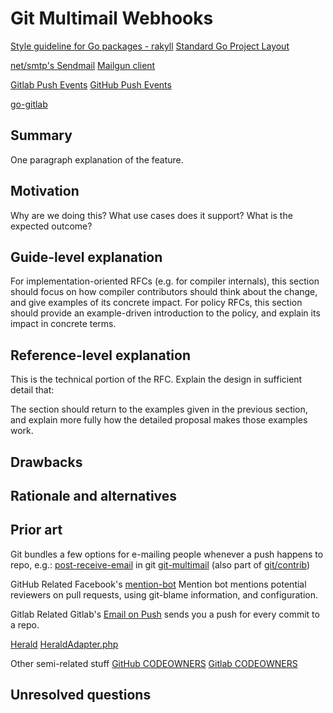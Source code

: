 # Git Multimail Webhooks

[Style guideline for Go packages - rakyll](https://rakyll.org/style-packages/)
[Standard Go Project Layout](https://github.com/golang-standards/project-layout)

[net/smtp's Sendmail](https://golang.org/pkg/net/smtp/#SendMail)
[Mailgun client](https://github.com/mailgun/mailgun-go)

[Gitlab Push Events](https://docs.gitlab.com/ee/user/project/integrations/webhooks.html#push-events)
[GitHub Push Events](https://developer.github.com/v3/activity/events/types/#pushevent)

[go-gitlab](https://github.com/xanzy/go-gitlab)

## Summary

One paragraph explanation of the feature.

## Motivation

Why are we doing this? What use cases does it support? What is the expected outcome?

## Guide-level explanation

For implementation-oriented RFCs (e.g. for compiler internals), this section should focus on how compiler contributors should think about the change, and give examples of its concrete impact. For policy RFCs, this section should provide an example-driven introduction to the policy, and explain its impact in concrete terms.

## Reference-level explanation

This is the technical portion of the RFC. Explain the design in sufficient detail that:

The section should return to the examples given in the previous section, and explain more fully how the detailed proposal makes those examples work.

## Drawbacks

## Rationale and alternatives

## Prior art

Git bundles a few options for e-mailing people whenever a push happens to repo, e.g.:
[post-receive-email](https://github.com/git/git/blob/master/contrib/hooks/post-receive-email) in git
[git-multimail](https://github.com/git-multimail/git-multimail) (also part of [git/contrib](https://github.com/git/git/blob/master/contrib/hooks/multimail/git_multimail.py))

GitHub Related
Facebook's [mention-bot](https://github.com/facebookarchive/mention-bot)
Mention bot mentions potential reviewers on pull requests, using git-blame information, and configuration.

Gitlab Related
Gitlab's [Email on Push](https://docs.gitlab.com/ee/user/project/integrations/emails_on_push.html) sends you a push for
every commit to a repo.

[Herald](https://secure.phabricator.com/book/phabricator/article/herald/)
[HeraldAdapter.php](https://sourcegraph.com/github.com/phacility/phabricator@master/-/blob/src/applications/herald/adapter/HeraldAdapter.php)

Other semi-related stuff
[GitHub CODEOWNERS](https://help.github.com/articles/about-codeowners/)
[Gitlab CODEOWNERS](https://docs.gitlab.com/ee/user/project/code_owners.html)

## Unresolved questions
